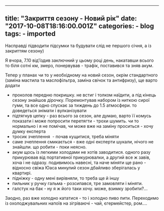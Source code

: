 
---
title: "Закриття сезону - Новий рік"
date: "2017-10-08T18:16:00.001Z"
categories:
    - blog
tags:
    - imported
---

Насправді підводити підсумки та будувати слід не першого січня, а із закриттям сезону)  

Я вчора, 7\.10 від'їздив заключний у цьому році день, накатавши всього то біля сотні км, змерз, понервував \- трафік, поставився та зняв акум.

Тепер у планах чи то у необхідному на новий сезон, окрім стандартного (заміна мастила та маслофільтра, заміна свічок та антифризу), ще варто додати  

  

* проколов передню покришку. не встиг і толком наїдити, а під кінець сезону знайшов дірочку. Поремонтував набором із ниткою сирої гуми, та все одно спускає за тиждень до 1\.5 атмосфери. то доведеться знімати і вулканізувати
* підтягнув цепку \- раз всього за сезон, але думаю, варто її комусь показати і може попросити перетягти \- трохи шумить. чи то нормально і я не помічав, чи може вже на заміну проситься \- хочу думку експерта
* тросик зчеплення  \- почав кущитися, треба міняти
* саме зчеплення смикається \- вже одні експерти шукали, нічого не знайшли. що робити \- поки неясно.
* акум щось із легкими холодами не хотів заводитися. одного разу прикурював від портативної прикурювалки, а другий все ж завів, хоча і не одразу. подивимось навесні, та наче міняти ще рано \- відносно свіжа Юаса минулий сезон дбайливо зберігалась у квартирі.
* підніжку \- одну мені вирівняли, то треба ще й іншу
* пильник у ручку гальма \- розсипався, тре замовляти і міняти.
* галстук на бак \- ну я ж його таки хочу. може, взимку зробити?...



Заодно, раз вже холодно кататися \- то і холодно пиво пити. Переходимо із охолоджувальних напоїв на зігріваючі \- чай, єгермейстер, ром....

